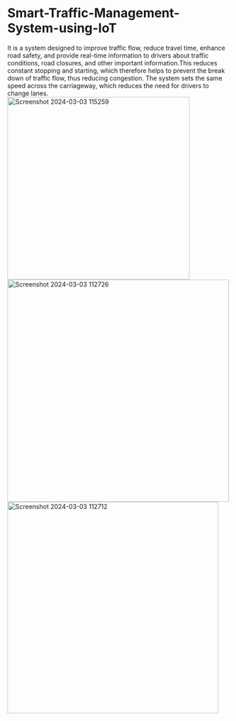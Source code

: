 # Smart-Traffic-Management-System-using-IoT
It is a system designed to improve traffic flow, reduce travel time, enhance road safety, and provide real-time information to drivers about traffic conditions, road closures, and other important information.This reduces constant stopping and starting, which therefore helps to prevent the break down of traffic flow, thus reducing congestion. The system sets the same speed across the carriageway, which reduces the need for drivers to change lanes.
<img width="411" alt="Screenshot 2024-03-03 115259" src="https://github.com/codingboth12/Smart-Traffic-Management-System-using-IoT/assets/139882771/da3d3905-54e5-42f0-83d9-76e949aeb016">
<img width="500" alt="Screenshot 2024-03-03 112726" src="https://github.com/codingboth12/Smart-Traffic-Management-System-using-IoT/assets/139882771/c51d1c44-63be-4eb0-bfca-35fd32cc2b25">
<img width="476" alt="Screenshot 2024-03-03 112712" src="https://github.com/codingboth12/Smart-Traffic-Management-System-using-IoT/assets/139882771/abfda260-5d17-4a2a-a733-79bcc3b437f3">
